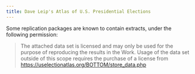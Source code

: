 ```yaml
---
title: Dave Leip's Atlas of U.S. Presidential Elections
---
```


Some replication packages are known to contain extracts, under the following permission:

> The attached data set is licensed and may only be used for the purpose of reproducing the results in the Work.  Usage of the data set outside of this scope requires the purchase of a license from https://uselectionatlas.org/BOTTOM/store_data.php